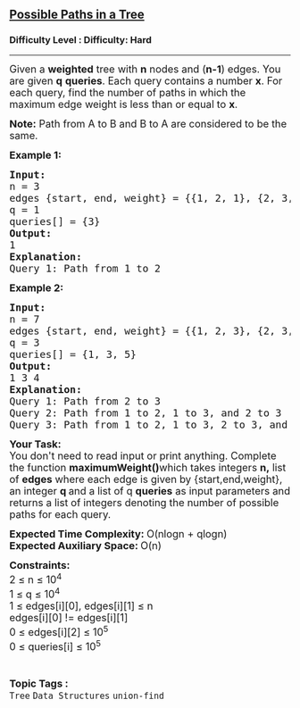 <h2><a href="https://www.geeksforgeeks.org/problems/possible-paths--141628/1">Possible Paths in a Tree</a></h2><h3>Difficulty Level : Difficulty: Hard</h3><hr><div class="problems_problem_content__Xm_eO"><p><span style="font-size: 18px;">Given a <strong>weighted</strong> tree with <strong>n</strong> nodes and (<strong>n-1</strong>) edges. You are given <strong>q</strong> <strong>queries</strong>. Each query contains a number <strong>x</strong>. For each query, find the number of paths in which the maximum edge weight is less than or equal to <strong>x</strong>. </span></p>
<p><span style="font-size: 18px;"><strong>Note:</strong> Path from A to B and B to A are considered to be the same.</span></p>
<p><span style="font-size: 18px;"><strong>Example 1:</strong></span></p>
<pre><span style="font-size: 18px;"><strong>Input:</strong> <br>n = 3
edges {start, end, weight} = {{1, 2, 1}, {2, 3, 4}}</span>
<span style="font-size: 18px;">q = 1
queries[] = {3}
<strong>Output:</strong> <br>1
<strong>Explanation:</strong>
Query 1: Path from 1 to 2</span></pre>
<p><span style="font-size: 18px;"><strong>Example 2:</strong></span></p>
<pre><span style="font-size: 18px;"><strong>Input:</strong> <br>n = 7
</span><span style="font-size: 18px;">edges {start, end, weight} = {{1, 2, 3}, {2, 3, 1}, {2, 4, 9}, {3, 6, 7}, {3, 5, 8}, {5, 7, 4}}
</span><span style="font-size: 18px;">q = 3
queries[] = {1, 3, 5}
<strong>Output:</strong> <br>1 3 4
<strong>Explanation:</strong> </span>
<span style="font-size: 18px;">Query 1: Path from 2 to 3</span>
<span style="font-size: 18px;">Query 2: Path from 1 to 2, 1 to 3, and 2 to 3</span>
<span style="font-size: 18px;">Query 3: Path from 1 to 2, 1 to 3, 2 to 3, and 5 to 7</span>
</pre>
<p><span style="font-size: 18px;"><strong>Your Task: &nbsp;</strong><br>You don't need to read input or print anything. Complete the function <strong>maximumWeight()</strong>which takes integers <strong>n,</strong>&nbsp;list of&nbsp;<strong>edges</strong> where each edge is given by {start,end,weight}, an integer <strong>q </strong>and a list of q <strong>queries</strong> as input parameters and returns a list of integers denoting the number of possible paths for each query.&nbsp;</span></p>
<p><span style="font-size: 18px;"><strong>Expected Time Complexity:&nbsp;</strong>O(nlogn + qlogn)<br><strong>Expected Auxiliary Space:&nbsp;</strong>O(n)</span></p>
<p><span style="font-size: 18px;"><strong>Constraints:</strong><br>2 ≤ n ≤ 10<sup>4<br></sup>1 ≤ q ≤ 10<sup>4</sup><sup><br></sup></span><span style="font-size: 18px;">1 </span><span style="font-size: 18px;">≤ edges[i][0], edges[i][1]&nbsp;</span><span style="font-size: 18px;">≤ n<br></span><span style="font-size: 18px;">edges[i][0] != edges[i][1]<br></span><span style="font-size: 18px;">0 </span><span style="font-size: 18px;">≤ </span><span style="font-size: 18px;">edges[i][2] </span><span style="font-size: 18px;">≤ 10<sup>5</sup><br>0&nbsp;≤&nbsp;queries[i] ≤ 10<sup>5</sup><br></span></p></div><br><p><span style=font-size:18px><strong>Topic Tags : </strong><br><code>Tree</code>&nbsp;<code>Data Structures</code>&nbsp;<code>union-find</code>&nbsp;